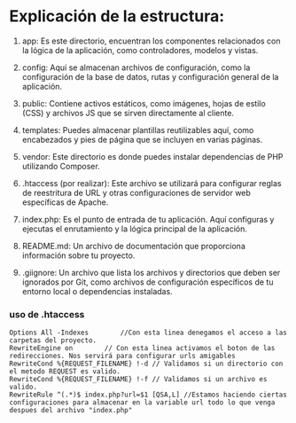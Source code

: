 # Explicación de la estructura:

1. app:	Es este directorio, encuentran los componentes relacionados con la lógica de la aplicación, como controladores, modelos y vistas.

2. config: Aquí se almacenan archivos de configuración, como la configuración de la base de datos, rutas y configuración general de la aplicación.

3. public: Contiene activos estáticos, como imágenes, hojas de estilo (CSS) y archivos JS que se sirven directamente al cliente.

4. templates: Puedes almacenar plantillas reutilizables aquí, como encabezados y pies de página que se incluyen en varias páginas.

5. vendor: Este directorio es donde puedes instalar dependencias de PHP utilizando Composer.

6. .htaccess (por realizar): Este archivo se utilizará para configurar reglas de reestritura de URL y otras configuraciones de servidor web específicas de Apache.

7. index.php: Es el punto de entrada de tu aplicación. Aquí configuras y ejecutas el enrutamiento y la lógica principal de la aplicación. 

8. README.md: Un archivo de documentación que proporciona información sobre tu proyecto.

9. .giignore: Un archivo que lista los archivos y directorios que deben ser ignorados por Git, como archivos de configuración específicos de tu entorno local o dependencias instaladas.


### uso de .htaccess
```.htaccess
Options All -Indexes		//Con esta linea denegamos el acceso a las carpetas del proyecto.
RewriteEngine on		// Con esta linea activamos el boton de las redirecciones. Nos servirá para configurar urls amigables
RewriteCond %{REQUEST_FILENAME} !-d // Validamos si un directorio con el metodo REQUEST es valido. 
RewriteCond %{REQUEST_FILENAME} !-f // Validamos si un archivo es valido.
RewriteRule ^(.*)$ index.php?url=$1 [QSA,L] //Estamos haciendo ciertas configuraciones para almacenar en la variable url todo lo que venga despues del archivo "index.php"
```
